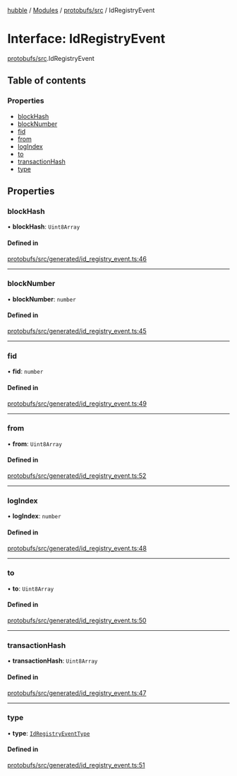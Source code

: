 [hubble](../README.md) / [Modules](../modules.md) / [protobufs/src](../modules/protobufs_src.md) / IdRegistryEvent

# Interface: IdRegistryEvent

[protobufs/src](../modules/protobufs_src.md).IdRegistryEvent

## Table of contents

### Properties

- [blockHash](protobufs_src.IdRegistryEvent.md#blockhash)
- [blockNumber](protobufs_src.IdRegistryEvent.md#blocknumber)
- [fid](protobufs_src.IdRegistryEvent.md#fid)
- [from](protobufs_src.IdRegistryEvent.md#from)
- [logIndex](protobufs_src.IdRegistryEvent.md#logindex)
- [to](protobufs_src.IdRegistryEvent.md#to)
- [transactionHash](protobufs_src.IdRegistryEvent.md#transactionhash)
- [type](protobufs_src.IdRegistryEvent.md#type)

## Properties

### blockHash

• **blockHash**: `Uint8Array`

#### Defined in

[protobufs/src/generated/id_registry_event.ts:46](https://github.com/vinliao/hubble/blob/b933e0c/packages/protobufs/src/generated/id_registry_event.ts#L46)

___

### blockNumber

• **blockNumber**: `number`

#### Defined in

[protobufs/src/generated/id_registry_event.ts:45](https://github.com/vinliao/hubble/blob/b933e0c/packages/protobufs/src/generated/id_registry_event.ts#L45)

___

### fid

• **fid**: `number`

#### Defined in

[protobufs/src/generated/id_registry_event.ts:49](https://github.com/vinliao/hubble/blob/b933e0c/packages/protobufs/src/generated/id_registry_event.ts#L49)

___

### from

• **from**: `Uint8Array`

#### Defined in

[protobufs/src/generated/id_registry_event.ts:52](https://github.com/vinliao/hubble/blob/b933e0c/packages/protobufs/src/generated/id_registry_event.ts#L52)

___

### logIndex

• **logIndex**: `number`

#### Defined in

[protobufs/src/generated/id_registry_event.ts:48](https://github.com/vinliao/hubble/blob/b933e0c/packages/protobufs/src/generated/id_registry_event.ts#L48)

___

### to

• **to**: `Uint8Array`

#### Defined in

[protobufs/src/generated/id_registry_event.ts:50](https://github.com/vinliao/hubble/blob/b933e0c/packages/protobufs/src/generated/id_registry_event.ts#L50)

___

### transactionHash

• **transactionHash**: `Uint8Array`

#### Defined in

[protobufs/src/generated/id_registry_event.ts:47](https://github.com/vinliao/hubble/blob/b933e0c/packages/protobufs/src/generated/id_registry_event.ts#L47)

___

### type

• **type**: [`IdRegistryEventType`](../enums/protobufs_src.IdRegistryEventType.md)

#### Defined in

[protobufs/src/generated/id_registry_event.ts:51](https://github.com/vinliao/hubble/blob/b933e0c/packages/protobufs/src/generated/id_registry_event.ts#L51)
